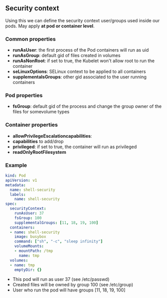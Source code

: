 ## Security context

Using this we can define the security context user/groups used inside our pods. May apply **at pod or container level**.

### Common properties

- **runAsUser**: the first process of the Pod containers will run as uid
- **runAsGroup**: default gid of files created in volumes
- **runAsNonRoot**: if set to true, the Kubelet won't allow root to run the container
- **seLinuxOptions**: SELinux context to be applied to all containers
- **supplementalsGroups**: other gid associated to the user running containers

### Pod properties

- **fsGroup**: default gid of the process and change the group owner of the files for somevolume types

### Container properties

- **allowPrivilegeEscalationcapabilities**: 
- **capabilities** to add/drop
- **privileged**: if set to true, the container will run as privileged
- **readOnlyRootFilesystem**

### Example

```yaml
kind: Pod
apiVersion: v1
metadata:
  name: shell-security
  labels:
    name: shell-security
spec:
  securityContext:
    runAsUser: 37
    fsGroup: 100
    supplementalGroups: [11, 18, 19, 100]
  containers:
  - name: shell-security
    image: busybox
    command: ["sh", "-c", "sleep infinity"]
    volumeMounts:
    - mountPath: /tmp
      name: tmp
  volumes:
  - name: tmp
    emptyDir: {}
```

- This pod will run as user 37 (see /etc/passwd)
- Created files will be owned by group 100 (see /etc/group)
- User who run the pod will have groups [11, 18, 19, 100]
